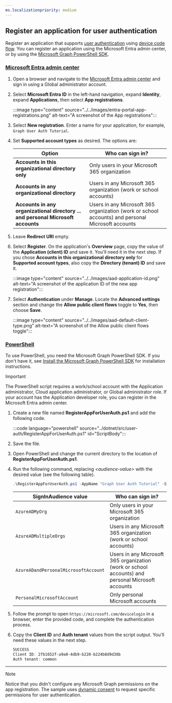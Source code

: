 ```yaml
---
ms.localizationpriority: medium
---
```


<!-- markdownlint-disable MD041 MD051 -->

## Register an application for user authentication

Register an application that supports [user authentication](/graph/auth-v2-user) using [device code flow](/azure/active-directory/develop/v2-oauth2-device-code). You can register an application using the Microsoft Entra admin center, or by using the [Microsoft Graph PowerShell SDK](/powershell/microsoftgraph/get-started).

### [Microsoft Entra admin center](#tab/aad)

1. Open a browser and navigate to the [Microsoft Entra admin center](https://entra.microsoft.com) and sign in using a Global administrator account.

1. Select **Microsoft Entra ID** in the left-hand navigation, expand **Identity**, expand **Applications**, then select **App registrations**.

    :::image type="content" source="../../images/entra-portal-app-registrations.png" alt-text="A screenshot of the App registrations":::

1. Select **New registration**. Enter a name for your application, for example, `Graph User Auth Tutorial`.

1. Set **Supported account types** as desired. The options are:

    | Option | Who can sign in? |
    |--------|------------------|
    | **Accounts in this organizational directory only** | Only users in your Microsoft 365 organization |
    | **Accounts in any organizational directory** | Users in any Microsoft 365 organization (work or school accounts) |
    | **Accounts in any organizational directory ... and personal Microsoft accounts** | Users in any Microsoft 365 organization (work or school accounts) and personal Microsoft accounts |

1. Leave **Redirect URI** empty.

1. Select **Register**. On the application's **Overview** page, copy the value of the **Application (client) ID** and save it. You'll need it in the next step. If you chose **Accounts in this organizational directory only** for **Supported account types**, also copy the **Directory (tenant) ID** and save it.

    :::image type="content" source="../../images/aad-application-id.png" alt-text="A screenshot of the application ID of the new app registration":::

1. Select **Authentication** under **Manage**. Locate the **Advanced settings** section and change the **Allow public client flows** toggle to **Yes**, then choose **Save**.

    :::image type="content" source="../../images/aad-default-client-type.png" alt-text="A screenshot of the Allow public client flows toggle":::

### [PowerShell](#tab/powershell)

To use PowerShell, you need the Microsoft Graph PowerShell SDK. If you don't have it, see [Install the Microsoft Graph PowerShell SDK](/powershell/microsoftgraph/installation?view=graph-powershell-1.0) for installation instructions.

> [!IMPORTANT]
> The PowerShell script requires a work/school account with the Application administrator, Cloud application administrator, or Global administrator role. If your account has the Application developer role, you can register in the Microsoft Entra admin center.

1. Create a new file named **RegisterAppForUserAuth.ps1** and add the following code.

    :::code language="powershell" source="../dotnet/src/user-auth/RegisterAppForUserAuth.ps1" id="ScriptBody":::

1. Save the file.

1. Open PowerShell and change the current directory to the location of **RegisterAppForUserAuth.ps1**.

1. Run the following command, replacing *&lt;audience-value&gt;* with the desired value (see the following table).

    ```powershell
    .\RegisterAppForUserAuth.ps1 -AppName "Graph User Auth Tutorial" -SignInAudience <audience-value>
    ```

    | SignInAudience value | Who can sign in? |
    |----------------------|------------------|
    | `AzureADMyOrg` | Only users in your Microsoft 365 organization |
    | `AzureADMultipleOrgs` | Users in any Microsoft 365 organization (work or school accounts) |
    | `AzureADandPersonalMicrosoftAccount` | Users in any Microsoft 365 organization (work or school accounts) and personal Microsoft accounts |
    | `PersonalMicrosoftAccount` | Only personal Microsoft accounts |

1. Follow the prompt to open `https://microsoft.com/devicelogin` in a browser, enter the provided code, and complete the authentication process.

1. Copy the **Client ID** and **Auth tenant** values from the script output. You'll need these values in the next step.

    ```powershell
    SUCCESS
    Client ID: 2fb1652f-a9a0-4db9-b220-b224b8d9d38b
    Auth tenant: common
    ```

---

> [!NOTE]
> Notice that you didn't configure any Microsoft Graph permissions on the app registration. The sample uses [dynamic consent](/azure/active-directory/develop/v2-permissions-and-consent#incremental-and-dynamic-user-consent) to request specific permissions for user authentication.
